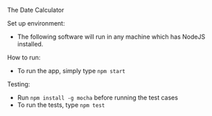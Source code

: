 The Date Calculator

Set up environment:
- The following software will run in any machine which has NodeJS installed.

How to run:
- To run the app, simply type `npm start`

Testing:
- Run `npm install -g mocha` before running the test cases
- To run the tests, type `npm test`